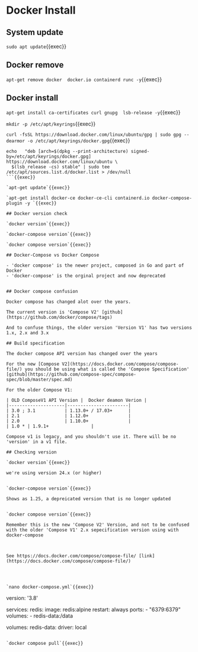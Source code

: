 
# Docker Install


## System update

`sudo apt update`{{exec}}

## Docker remove

`apt-get remove docker  docker.io containerd runc -y`{{exec}}

## Docker install

`apt-get install ca-certificates curl gnupg  lsb-release -y`{{exec}}

`mkdir -p /etc/apt/keyrings`{{exec}}

`curl -fsSL https://download.docker.com/linux/ubuntu/gpg | sudo gpg --dearmor -o /etc/apt/keyrings/docker.gpg`{{exec}}

```
echo   "deb [arch=$(dpkg --print-architecture) signed-by=/etc/apt/keyrings/docker.gpg] https://download.docker.com/linux/ubuntu \
  $(lsb_release -cs) stable" | sudo tee /etc/apt/sources.list.d/docker.list > /dev/null
```{{exec}}

`apt-get update`{{exec}}

`apt-get install docker-ce docker-ce-cli containerd.io docker-compose-plugin -y `{{exec}}

## Docker version check

`docker version`{{exec}}

`docker-compose version`{{exec}}

`docker compose version`{{exec}}

## Docker-Compose vs Docker Compose

- 'docker compose' is the newer project, composed in Go and part of Docker
- 'docker-compose' is the orginal project and now deprecated


## Docker compose confusion

Docker compose has changed alot over the years.

The current version is 'Compose V2' [github](https://github.com/docker/compose/tags)

And to confuse things, the older version 'Version V1' has two versions 1.x, 2.x and 3.x

## Build specification

The docker compose API version has changed over the years

For the new [Compose V2](https://docs.docker.com/compose/compose-file/) you should be using what is called the 'Compose Specification' [github](https://github.com/compose-spec/compose-spec/blob/master/spec.md)

For the older Compose V1:

| OLD ComposeV1 API Version |  Docker deamon Verion |
|---------------------|-----------------------|
| 3.0 ; 3.1           | 1.13.0+ / 17.03+      |
| 2.1                 | 1.12.0+               |
| 2.0                 | 1.10.0+               |
| 1.0 * | 1.9.1+                |

Compose v1 is legacy, and you shouldn't use it. There will be no 'version' in a v1 file.

## Checking version

`docker version`{{exec}}

we're using version 24.x (or higher)


`docker-compose version`{{exec}}

Shows as 1.25, a depreicated version that is no longer updated


`docker compose version`{{exec}}

Remember this is the new 'Compose V2' Version, and not to be confused with the older 'Compose V1' 2.x sepecification version using with docker-compose



See https://docs.docker.com/compose/compose-file/ [link](https://docs.docker.com/compose/compose-file/)




`nano docker-compose.yml`{{exec}}

```
version: '3.8'

services:
  redis:
    image: redis:alpine
    restart: always
    ports:
      - "6379:6379"
    volumes:
      - redis-data:/data

volumes:
  redis-data:
    driver: local

```{{copy}}

`docker compose pull`{{exec}}
